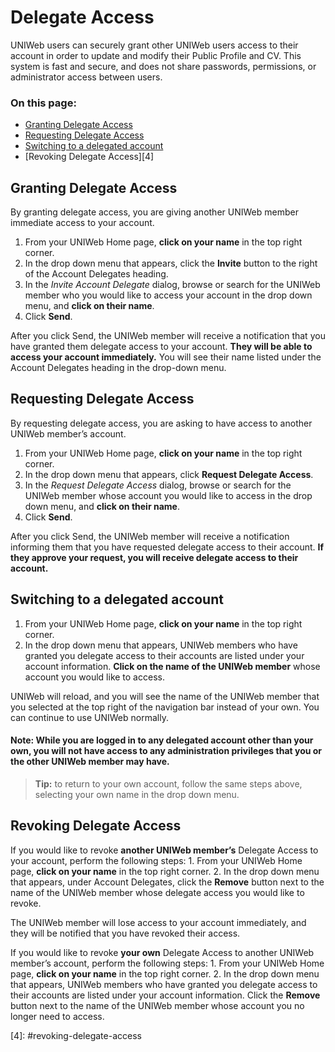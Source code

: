 # Delegate Access

UNIWeb users can securely grant other UNIWeb users access to their account in order to update and modify their Public Profile and CV. This system is fast and secure, and does not share passwords, permissions, or administrator access between users.

### On this page:

* [Granting Delegate Access](delegate-access.md#granting-delegate-access)
* [Requesting Delegate Access](delegate-access.md#requesting-delegate-access)
* [Switching to a delegated account](delegate-access.md#switching-to-a-delegated-account)
* \[Revoking Delegate Access\]\[4\]

## Granting Delegate Access

By granting delegate access, you are giving another UNIWeb member immediate access to your account.

1. From your UNIWeb Home page, **click on your name** in the top right corner. 
2. In the drop down menu that appears, click the **Invite** button to the right of the Account Delegates heading.
3. In the _Invite Account Delegate_ dialog, browse or search for the UNIWeb member who you would like to access your account in the drop down menu, and **click on their name**.
4. Click **Send**.

After you click Send, the UNIWeb member will receive a notification that you have granted them delegate access to your account. **They will be able to access your account immediately.** You will see their name listed under the Account Delegates heading in the drop-down menu.

## Requesting Delegate Access

By requesting delegate access, you are asking to have access to another UNIWeb member’s account.

1. From your UNIWeb Home page, **click on your name** in the top right corner. 
2. In the drop down menu that appears, click **Request Delegate Access**.
3. In the _Request Delegate Access_ dialog, browse or search for the UNIWeb member whose account you would like to access in the drop down menu, and **click on their name**.
4. Click **Send**.

After you click Send, the UNIWeb member will receive a notification informing them that you have requested delegate access to their account. **If they approve your request, you will receive delegate access to their account.**

## Switching to a delegated account

1. From your UNIWeb Home page, **click on your name** in the top right corner. 
2. In the drop down menu that appears, UNIWeb members who have granted you delegate access to their accounts are listed under your account information. **Click on the name of the UNIWeb member** whose account you would like to access.

UNIWeb will reload, and you will see the name of the UNIWeb member that you selected at the top right of the navigation bar instead of your own. You can continue to use UNIWeb normally.

#### **Note:** While you are logged in to any delegated account other than your own, you will not have access to any administration privileges that you or the other UNIWeb member may have.

> **Tip:** to return to your own account, follow the same steps above, selecting your own name in the drop down menu.

## Revoking Delegate Access

If you would like to revoke **another UNIWeb member’s** Delegate Access to your account, perform the following steps: 1. From your UNIWeb Home page, **click on your name** in the top right corner. 2. In the drop down menu that appears, under Account Delegates, click the **Remove** button next to the name of the UNIWeb member whose delegate access you would like to revoke.

The UNIWeb member will lose access to your account immediately, and they will be notified that you have revoked their access.

If you would like to revoke **your own** Delegate Access to another UNIWeb member’s account, perform the following steps: 1. From your UNIWeb Home page, **click on your name** in the top right corner. 2. In the drop down menu that appears, UNIWeb members who have granted you delegate access to their accounts are listed under your account information. Click the **Remove** button next to the name of the UNIWeb member whose account you no longer need to access.

\[4\]: \#revoking-delegate-access

